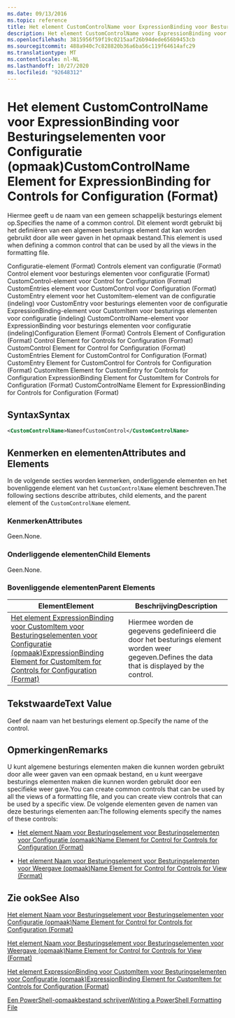 ```yaml
---
ms.date: 09/13/2016
ms.topic: reference
title: Het element CustomControlName voor ExpressionBinding voor Besturingselementen voor Configuratie (opmaak)
description: Het element CustomControlName voor ExpressionBinding voor Besturingselementen voor Configuratie (opmaak)
ms.openlocfilehash: 3815956f59f19c0215aaf26b94dede656b9453cb
ms.sourcegitcommit: 488a940c7c828820b36a6ba56c119f64614afc29
ms.translationtype: MT
ms.contentlocale: nl-NL
ms.lasthandoff: 10/27/2020
ms.locfileid: "92648312"
---
```

# <a name="customcontrolname-element-for-expressionbinding-for-controls-for-configuration-format"></a><span data-ttu-id="ca669-103">Het element CustomControlName voor ExpressionBinding voor Besturingselementen voor Configuratie (opmaak)</span><span class="sxs-lookup"><span data-stu-id="ca669-103">CustomControlName Element for ExpressionBinding for Controls for Configuration (Format)</span></span>

<span data-ttu-id="ca669-104">Hiermee geeft u de naam van een gemeen schappelijk besturings element op.</span><span class="sxs-lookup"><span data-stu-id="ca669-104">Specifies the name of a common control.</span></span> <span data-ttu-id="ca669-105">Dit element wordt gebruikt bij het definiëren van een algemeen besturings element dat kan worden gebruikt door alle weer gaven in het opmaak bestand.</span><span class="sxs-lookup"><span data-stu-id="ca669-105">This element is used when defining a common control that can be used by all the views in the formatting file.</span></span>

<span data-ttu-id="ca669-106">Configuratie-element (Format) Controls element van configuratie (Format) Control element voor besturings elementen voor configuratie (Format) CustomControl-element voor Control for Configuration (Format) CustomEntries element voor CustomControl voor Configuration (Format) CustomEntry element voor het CustomItem-element van de configuratie (indeling) voor CustomEntry voor besturings elementen voor de configuratie ExpressionBinding-element voor CustomItem voor besturings elementen voor configuratie (indeling) CustomControlName-element voor ExpressionBinding voor besturings elementen voor configuratie (indeling)</span><span class="sxs-lookup"><span data-stu-id="ca669-106">Configuration Element (Format) Controls Element of Configuration (Format) Control Element for Controls for Configuration (Format) CustomControl Element for Control for Configuration (Format) CustomEntries Element for CustomControl for Configuration (Format) CustomEntry Element for CustomControl for Controls for Configuration (Format) CustomItem Element for CustomEntry for Controls for Configuration ExpressionBinding Element for CustomItem for Controls for Configuration (Format) CustomControlName Element for ExpressionBinding for Controls for Configuration (Format)</span></span>

## <a name="syntax"></a><span data-ttu-id="ca669-107">Syntax</span><span class="sxs-lookup"><span data-stu-id="ca669-107">Syntax</span></span>

```xml
<CustomControlName>NameofCustomControl</CustomControlName>
```

## <a name="attributes-and-elements"></a><span data-ttu-id="ca669-108">Kenmerken en elementen</span><span class="sxs-lookup"><span data-stu-id="ca669-108">Attributes and Elements</span></span>

<span data-ttu-id="ca669-109">In de volgende secties worden kenmerken, onderliggende elementen en het bovenliggende element van het `CustomControlName` element beschreven.</span><span class="sxs-lookup"><span data-stu-id="ca669-109">The following sections describe attributes, child elements, and the parent element of the `CustomControlName` element.</span></span>

### <a name="attributes"></a><span data-ttu-id="ca669-110">Kenmerken</span><span class="sxs-lookup"><span data-stu-id="ca669-110">Attributes</span></span>

<span data-ttu-id="ca669-111">Geen.</span><span class="sxs-lookup"><span data-stu-id="ca669-111">None.</span></span>

### <a name="child-elements"></a><span data-ttu-id="ca669-112">Onderliggende elementen</span><span class="sxs-lookup"><span data-stu-id="ca669-112">Child Elements</span></span>

<span data-ttu-id="ca669-113">Geen.</span><span class="sxs-lookup"><span data-stu-id="ca669-113">None.</span></span>

### <a name="parent-elements"></a><span data-ttu-id="ca669-114">Bovenliggende elementen</span><span class="sxs-lookup"><span data-stu-id="ca669-114">Parent Elements</span></span>

|<span data-ttu-id="ca669-115">Element</span><span class="sxs-lookup"><span data-stu-id="ca669-115">Element</span></span>|<span data-ttu-id="ca669-116">Beschrijving</span><span class="sxs-lookup"><span data-stu-id="ca669-116">Description</span></span>|
|-------------|-----------------|
|[<span data-ttu-id="ca669-117">Het element ExpressionBinding voor CustomItem voor Besturingselementen voor Configuratie (opmaak)</span><span class="sxs-lookup"><span data-stu-id="ca669-117">ExpressionBinding Element for CustomItem for Controls for Configuration (Format)</span></span>](./expressionbinding-element-for-customitem-for-controls-for-configuration-format.md)|<span data-ttu-id="ca669-118">Hiermee worden de gegevens gedefinieerd die door het besturings element worden weer gegeven.</span><span class="sxs-lookup"><span data-stu-id="ca669-118">Defines the data that is displayed by the control.</span></span>|

## <a name="text-value"></a><span data-ttu-id="ca669-119">Tekstwaarde</span><span class="sxs-lookup"><span data-stu-id="ca669-119">Text Value</span></span>

<span data-ttu-id="ca669-120">Geef de naam van het besturings element op.</span><span class="sxs-lookup"><span data-stu-id="ca669-120">Specify the name of the control.</span></span>

## <a name="remarks"></a><span data-ttu-id="ca669-121">Opmerkingen</span><span class="sxs-lookup"><span data-stu-id="ca669-121">Remarks</span></span>

<span data-ttu-id="ca669-122">U kunt algemene besturings elementen maken die kunnen worden gebruikt door alle weer gaven van een opmaak bestand, en u kunt weergave besturings elementen maken die kunnen worden gebruikt door een specifieke weer gave.</span><span class="sxs-lookup"><span data-stu-id="ca669-122">You can create common controls that can be used by all the views of a formatting file, and you can create view controls that can be used by a specific view.</span></span> <span data-ttu-id="ca669-123">De volgende elementen geven de namen van deze besturings elementen aan:</span><span class="sxs-lookup"><span data-stu-id="ca669-123">The following elements specify the names of these controls:</span></span>

- [<span data-ttu-id="ca669-124">Het element Naam voor Besturingselement voor Besturingselementen voor Configuratie (opmaak)</span><span class="sxs-lookup"><span data-stu-id="ca669-124">Name Element for Control for Controls for Configuration (Format)</span></span>](./name-element-for-control-for-controls-for-configuration-format.md)

- [<span data-ttu-id="ca669-125">Het element Naam voor Besturingselement voor Besturingselementen voor Weergave (opmaak)</span><span class="sxs-lookup"><span data-stu-id="ca669-125">Name Element for Control for Controls for View (Format)</span></span>](./name-element-for-control-for-controls-for-view-format.md)

## <a name="see-also"></a><span data-ttu-id="ca669-126">Zie ook</span><span class="sxs-lookup"><span data-stu-id="ca669-126">See Also</span></span>

[<span data-ttu-id="ca669-127">Het element Naam voor Besturingselement voor Besturingselementen voor Configuratie (opmaak)</span><span class="sxs-lookup"><span data-stu-id="ca669-127">Name Element for Control for Controls for Configuration (Format)</span></span>](./name-element-for-control-for-controls-for-configuration-format.md)

[<span data-ttu-id="ca669-128">Het element Naam voor Besturingselement voor Besturingselementen voor Weergave (opmaak)</span><span class="sxs-lookup"><span data-stu-id="ca669-128">Name Element for Control for Controls for View (Format)</span></span>](./name-element-for-control-for-controls-for-view-format.md)

[<span data-ttu-id="ca669-129">Het element ExpressionBinding voor CustomItem voor Besturingselementen voor Configuratie (opmaak)</span><span class="sxs-lookup"><span data-stu-id="ca669-129">ExpressionBinding Element for CustomItem for Controls for Configuration (Format)</span></span>](./expressionbinding-element-for-customitem-for-controls-for-configuration-format.md)

[<span data-ttu-id="ca669-130">Een PowerShell-opmaakbestand schrijven</span><span class="sxs-lookup"><span data-stu-id="ca669-130">Writing a PowerShell Formatting File</span></span>](./writing-a-powershell-formatting-file.md)
